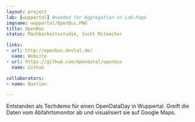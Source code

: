 ```yaml
---
layout: project
lab: [wuppertal] #needed for Aggregation on Lab-Page
imgname: wuppertal/OpenBus.PNG
title: OpenBus
status: Machbarkeitsstudie, Sucht Mitmacher

links:
- url: http://openbus.devtal.de/
  name: Website
- url: https://github.com/Opendatal/openbus
  name: Github

collaborators:
- name: Bastian

---
```


Entstanden als Techdemo für einen OpenDataDay in Wuppertal. Greift die Daten vom Abfahrtsmonitor ab und visualisiert sie auf Google Maps.
